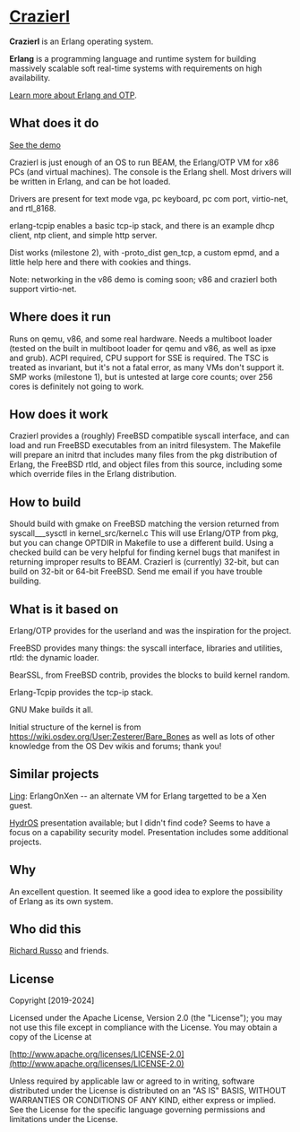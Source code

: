 # [Crazierl](https://crazierl.org)

**Crazierl** is an Erlang operating system.

**Erlang** is a programming language and runtime system for building massively scalable soft real-time systems with requirements on high availability.

[Learn more about Erlang and OTP](http://erlang.org/doc/system_architecture_intro/sys_arch_intro.html).

## What does it do

[See the demo](https://crazierl.org/demo.html)

Crazierl is just enough of an OS to run BEAM, the Erlang/OTP VM for x86 PCs
(and virtual machines). The console is the Erlang shell. Most drivers will
be written in Erlang, and can be hot loaded.

Drivers are present for text mode vga, pc keyboard, pc com port, virtio-net,
and rtl_8168.

erlang-tcpip enables a basic tcp-ip stack, and there is an example dhcp
client, ntp client, and simple http server.

Dist works (milestone 2), with -proto_dist gen_tcp, a custom epmd, and a little help here
and there with cookies and things.

Note: networking in the v86 demo is coming soon; v86 and crazierl both
support virtio-net.

## Where does it run

Runs on qemu, v86, and some real hardware. Needs a multiboot loader (tested
on the built in multiboot loader for qemu and v86, as well as ipxe and
grub). ACPI required, CPU support for SSE is required. The TSC is treated as
invariant, but it's not a fatal error, as many VMs don't support it. SMP
works (milestone 1), but is untested at large core counts; over 256 cores is definitely
not going to work.

## How does it work

Crazierl provides a (roughly) FreeBSD compatible syscall interface, and can
load and run FreeBSD executables from an initrd filesystem.  The Makefile
will prepare an initrd that includes many files from the pkg distribution of
Erlang, the FreeBSD rtld, and object files from this source, including some
which override files in the Erlang distribution.

## How to build

Should build with gmake on FreeBSD matching the version returned from
syscall\_\_\_sysctl in kernel_src/kernel.c This will use Erlang/OTP from pkg,
but you can change OPTDIR in Makefile to use a different build. Using a
checked build can be very helpful for finding kernel bugs that manifest in
returning improper results to BEAM. Crazierl is (currently) 32-bit, but can
build on 32-bit or 64-bit FreeBSD. Send me email if you have trouble
building.

## What is it based on

Erlang/OTP provides for the userland and was the inspiration for the
project.

FreeBSD provides many things: the syscall interface, libraries and
utilities, rtld: the dynamic loader.

BearSSL, from FreeBSD contrib, provides the blocks to build kernel random.

Erlang-Tcpip provides the tcp-ip stack.

GNU Make builds it all.

Initial structure of the kernel is from
https://wiki.osdev.org/User:Zesterer/Bare_Bones as well as lots of other
knowledge from the OS Dev wikis and forums; thank you!

## Similar projects

[Ling](https://github.com/cloudozer/ling): ErlangOnXen -- an alternate VM
for Erlang targetted to be a Xen guest.

[HydrOS](http://www.erlang-factory.com/euc2017/sam-williams) presentation
available; but I didn't find code? Seems to have a focus on a capability
security model. Presentation includes some additional projects.

## Why

An excellent question. It seemed like a good idea to explore the possibility
of Erlang as its own system.

## Who did this

[Richard Russo](mailto:crazierl@ruka.org) and friends.

## License

Copyright \[2019-2024\]

Licensed under the Apache License, Version 2.0 (the "License");
you may not use this file except in compliance with the License.
You may obtain a copy of the License at

[http://www.apache.org/licenses/LICENSE-2.0](http://www.apache.org/licenses/LICENSE-2.0)

Unless required by applicable law or agreed to in writing, software
distributed under the License is distributed on an "AS IS" BASIS,
WITHOUT WARRANTIES OR CONDITIONS OF ANY KIND, either express or implied.
See the License for the specific language governing permissions and
limitations under the License.

